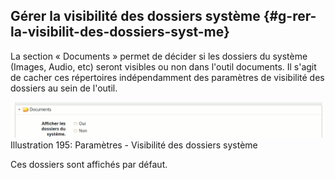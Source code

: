 ## Gérer la visibilité des dossiers système {#g-rer-la-visibilit-des-dossiers-syst-me}

La section « Documents » permet de décider si les dossiers du système (Images, Audio, etc) seront visibles ou non dans l&#039;outil documents. Il s&#039;agit de cacher ces répertoires indépendamment des paramètres de visibilité des dossiers au sein de l&#039;outil.

![](../assets/image271.png)Illustration 195: Paramètres - Visibilité des dossiers système

Ces dossiers sont affichés par défaut.